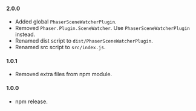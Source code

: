 #### 2.0.0

- Added global `PhaserSceneWatcherPlugin`.
- Removed `Phaser.Plugin.SceneWatcher`. Use `PhaserSceneWatcherPlugin` instead.
- Renamed dist script to `dist/PhaserSceneWatcherPlugin`.
- Renamed src script to `src/index.js`.

#### 1.0.1

- Removed extra files from npm module.

#### 1.0.0

- npm release.
